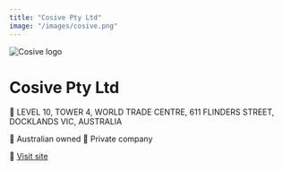 ```yaml
---
title: "Cosive Pty Ltd"
image: "/images/cosive.png"
---
```

![Cosive logo]("https://github.com/shannaniggans/cyberanode/blob/main/images/cosive.png")

# Cosive Pty Ltd

:office: LEVEL 10, TOWER 4, WORLD TRADE CENTRE, 611 FLINDERS STREET, DOCKLANDS VIC, AUSTRALIA

:flags: Australian owned
:flags: Private company

:small_blue_diamond: [Visit site](https://www.cosive.com.au)